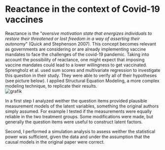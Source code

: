 # Reactance in the context of Covid-19 vaccines 

Reactance is the "_aversive motivation state that energizes individuals to restore their threatened or lost freedom in a way of asserting their autonomy_" (Quick and Stephenson 2007). This concept becomes relevant as governments are considering or are already implementing vaccine mandates to face the challenges of the covid-19 pandemic. Taking into account the possibility of reactance, one might expect that imposing vaccine mandates could lead to a lower willingness to get vaccinated.  
Sprengholz et al. used sum scores and multivariate regression to investigate this question in their study. They were able to verify all of their hypotheses (see picture below). I applied Structural Equation Modeling, a more complex modeling technique, to replicate their results.  
![grafik](https://user-images.githubusercontent.com/75476085/161846721-088bc36e-dcec-4b02-b76c-06aa2bdaefdf.png)

In a first step I analyzed weither the question items provided plausible measurement models of the latent variables, something the original authors simply assumed. For example I tested if the measurements were equally reliable in the two treatment groups. Some modifications were made, but generally the question items were useful to construct latent factors. 

Second, I performed a simulation analysis to assess weither the statistical power was sufficient, given the data and under the assumption that the causal models in the original paper were correct. 

